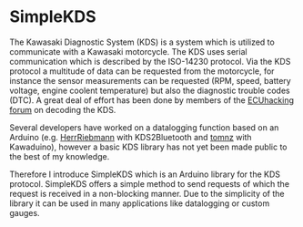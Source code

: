 # SimpleKDS

The Kawasaki Diagnostic System (KDS) is a system which is utilized to communicate with a Kawasaki motorcycle. The KDS uses serial communication which is described by the ISO-14230 protocol. Via the KDS protocol a multitude of data can be requested from the motorcycle, for instance the sensor measurements can be requested (RPM, speed, battery voltage, engine coolent temperature) but also the diagnostic trouble codes (DTC). A great deal of effort has been done by members of the [ECUhacking forum](http://ecuhacking.activeboard.com/t56234221/kds-protocol/) on decoding the KDS.

Several developers have worked on a datalogging function based on an Arduino (e.g. [HerrRiebmann](https://github.com/HerrRiebmann/KDS2Bluetooth/blob/master/README.md) with KDS2Bluetooth and [tomnz](https://bitbucket.org/tomnz/kawaduino/overview) with Kawaduino), however a basic KDS library has not yet been made public to the best of my knowledge. 

Therefore I introduce SimpleKDS which is an Arduino library for the KDS protocol. SimpleKDS offers a simple method to send requests of which the request is received in a non-blocking manner. Due to the simplicity of the library it can be used in many applications like datalogging or custom gauges. 
